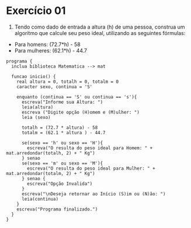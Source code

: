 # Exercício 01

1. Tendo como dado de entrada a altura (h) de uma pessoa, construa um algoritmo que calcule 
seu peso ideal, utilizando as seguintes fórmulas:

- Para homens: (72.7*h) - 58
- Para mulheres: (62.1*h) - 44.7


```
programa {
  inclua biblioteca Matematica --> mat

  funcao inicio() {
    real altura = 0, totalh = 0, totalm = 0
    caracter sexo, continua = 'S'

    enquanto (continua == 'S' ou continua == 's'){
      escreva("Informe sua Altura: ")
      leia(altura)
      escreva ("Digite opção (H)omem e (M)ulher: ")  
      leia (sexo) 

      totalh = (72.7 * altura) - 58
      totalm = (62.1 * altura ) - 44.7

      se(sexo == 'h' ou sexo == 'H'){
        escreva("O resulta do peso ideal para Homem: " + mat.arredondar(totalh, 2) + " Kg")
      } senao
      se(sexo == 'm' ou sexo == 'M'){
        escreva("O resulta do peso ideal para Mulher: " + mat.arredondar(totalm, 2) + " Kg")
      } senao {
        escreva("Opção Invalida")
      }
      escreva("\nDeseja retornar ao Início (S)im ou (N)ão: ")
      leia(continua)
    }
    escreva("Programa finalizado.")
  }
}
```